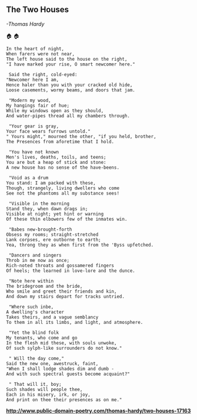 ## The Two Houses
*-Thomas Hardy*

:house: :house:

    In the heart of night,
    When farers were not near,
    The left house said to the house on the right,
    "I have marked your rise, O smart newcomer here."

     Said the right, cold-eyed:
    "Newcomer here I am,
    Hence haler than you with your cracked old hide,
    Loose casements, wormy beams, and doors that jam.

     "Modern my wood,
    My hangings fair of hue;
    While my windows open as they should,
    And water-pipes thread all my chambers through.

     "Your gear is gray,
    Your face wears furrows untold."
    " Yours might," mourned the other, "if you held, brother,
    The Presences from aforetime that I hold.

     "You have not known
    Men's lives, deaths, toils, and teens;
    You are but a heap of stick and stone:
    A new house has no sense of the have-beens.

     "Void as a drum
    You stand: I am packed with these,
    Though, strangely, living dwellers who come
    See not the phantoms all my substance sees!

     "Visible in the morning
    Stand they, when dawn drags in;
    Visible at night; yet hint or warning
    Of these thin elbowers few of the inmates win.

     "Babes new-brought-forth
    Obsess my rooms; straight-stretched
    Lank corpses, ere outborne to earth;
    Yea, throng they as when first from the 'Byss upfetched.

     "Dancers and singers
    Throb in me now as once;
    Rich-noted throats and gossamered fingers
    Of heels; the learned in love-lore and the dunce.

     "Note here within
    The bridegroom and the bride,
    Who smile and greet their friends and kin,
    And down my stairs depart for tracks untried.

     "Where such inbe,
    A dwelling's character
    Takes theirs, and a vague semblancy
    To them in all its limbs, and light, and atmosphere.

     "Yet the blind folk
    My tenants, who come and go
    In the flesh mid these, with souls unwoke,
    Of such sylph-like surrounders do not know."

     " Will the day come,"
    Said the new one, awestruck, faint,
    "When I shall lodge shades dim and dumb -
    And with such spectral guests become acquaint?"

     " That will it, boy;
    Such shades will people thee,
    Each in his misery, irk, or joy,
    And print on thee their presences as on me."
    
   **http://www.public-domain-poetry.com/thomas-hardy/two-houses-17163**
